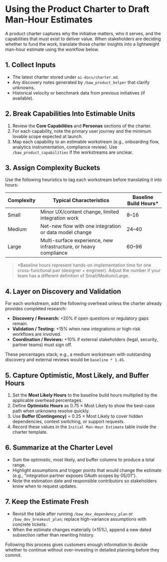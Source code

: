 # Using the Product Charter to Draft Man-Hour Estimates

A product charter captures why the initiative matters, who it serves, and the
capabilities that must exist to deliver value. When stakeholders are deciding
whether to fund the work, translate those charter insights into a lightweight
man-hour estimate using the workflow below.

## 1. Collect Inputs
- The latest charter stored under `ai-docs/charter.md`.
- Any discovery notes generated by `/baw_product_helper` that clarify unknowns.
- Historical velocity or benchmark data from previous initiatives (if available).

## 2. Break Capabilities Into Estimable Units
1. Review the **Core Capabilities** and **Personas** sections of the charter.
2. For each capability, note the primary user journey and the minimum lovable
   scope expected at launch.
3. Map each capability to an estimable workstream (e.g., onboarding flow,
   analytics instrumentation, compliance review). Use `/baw_product_capabilities`
   if the workstreams are unclear.

## 3. Assign Complexity Buckets
Use the following heuristics to tag each workstream before translating it into
hours:

| Complexity | Typical Characteristics | Baseline Build Hours* |
| --- | --- | --- |
| Small | Minor UX/content change, limited integration work | 8–16 |
| Medium | Net-new flow with one integration or data model change | 24–40 |
| Large | Multi-surface experience, new infrastructure, or heavy compliance | 60–96 |

> \*Baseline hours represent hands-on implementation time for one
> cross-functional pair (designer + engineer). Adjust the number if your team
> has a different definition of Small/Medium/Large.

## 4. Layer on Discovery and Validation
For each workstream, add the following overhead unless the charter already
provides completed research:
- **Discovery / Research:** +20% if open questions or regulatory gaps remain.
- **Validation / Testing:** +15% when new integrations or high-risk workflows
  are involved.
- **Coordination / Reviews:** +10% if external stakeholders (legal, security,
  partner teams) must sign off.

These percentages stack; e.g., a medium workstream with outstanding discovery
and external reviews would be `baseline * 1.45`.

## 5. Capture Optimistic, Most Likely, and Buffer Hours
1. Set the **Most Likely Hours** to the baseline build hours multiplied by the
   applicable overhead percentages.
2. Define **Optimistic Hours** as 0.75 × Most Likely to show the best-case path
   when unknowns resolve quickly.
3. Use **Buffer (Contingency)** = 0.25 × Most Likely to cover hidden
   dependencies, context switching, or support requests.
4. Record these values in the `Initial Man-Hour Estimate` table inside the
   charter template.

## 6. Summarize at the Charter Level
- Sum the optimistic, most likely, and buffer columns to produce a total range.
- Highlight assumptions and trigger points that would change the estimate
  (e.g., "integration partner exposes OAuth scopes by 05/01").
- Note the estimation date and responsible contributors so stakeholders know
  when to request updates.

## 7. Keep the Estimate Fresh
- Revisit the table after running `/baw_dev_dependency_plan` or
  `/baw_dev_breakout_plan`; replace high-variance assumptions with concrete
  tickets.
- When the estimate changes materially (±15%), append a new dated subsection
  rather than rewriting history.

Following this process gives customers enough information to decide whether to
continue without over-investing in detailed planning before they commit.
